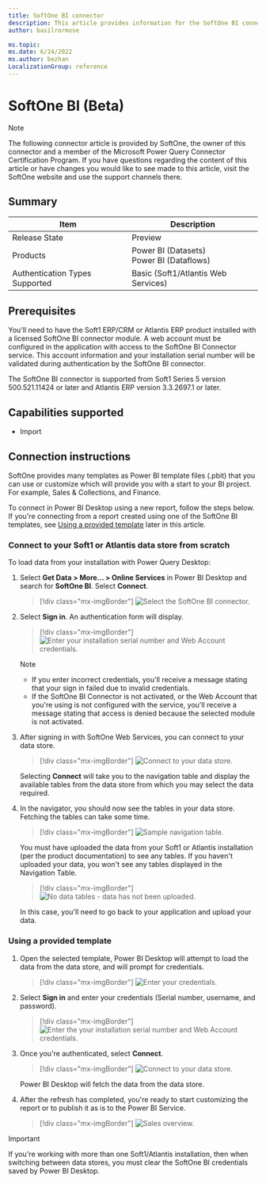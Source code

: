 ```yaml
---
title: SoftOne BI connector
description: This article provides information for the SoftOne BI connector and a tutorial for usage.
author: basilrormose

ms.topic: 
ms.date: 6/24/2022
ms.author: bezhan
LocalizationGroup: reference
---
```


# SoftOne BI (Beta)

>[!Note]
>The following connector article is provided by SoftOne, the owner of this connector and a member of the Microsoft Power Query Connector Certification Program. If you have questions regarding the content of this article or have changes you would like to see made to this article, visit the SoftOne website and use the support channels there.

## Summary

| Item | Description |
| ---- | ----------- |
| Release State | Preview |
| Products | Power BI (Datasets)<br/>Power BI (Dataflows) |
| Authentication Types Supported | Basic (Soft1/Atlantis Web Services) |

## Prerequisites

You'll need to have the Soft1 ERP/CRM or Atlantis ERP product installed with a licensed SoftOne BI connector module. A web account must be configured in the application with access to the SoftOne BI Connector service. This account information and your installation serial number will be validated during authentication by the SoftOne BI connector.

The SoftOne BI connector is supported from Soft1 Series 5 version 500.521.11424 or later and Atlantis ERP version 3.3.2697.1 or later.

## Capabilities supported

* Import

## Connection instructions 

SoftOne provides many templates as Power BI template files (.pbit) that you can use or customize which will provide you with a start to your BI project. For example, Sales & Collections, and Finance.

To connect in Power BI Desktop using a new report, follow the steps below. If you're connecting from a report created using one of the SoftOne BI templates, see [Using a provided template](#using-a-provided-template) later in this article.

### Connect to your Soft1 or Atlantis data store from scratch

To load data from your installation with Power Query Desktop:

1. Select **Get Data > More... > Online Services** in Power BI Desktop and search for **SoftOne BI**. Select **Connect**.

    > [!div class="mx-imgBorder"]
    > ![Select the SoftOne BI connector.](media/softone-bi/softone-bi-select.png)

1. Select **Sign in**. An authentication form will display.

    > [!div class="mx-imgBorder"]
    > ![Enter your installation serial number and Web Account credentials.](media/softone-bi/softone-bi-login.png)

    >[!NOTE]
    >- If you enter incorrect credentials, you'll receive a message stating that your sign in failed due to invalid credentials.
    >- If the SoftOne BI Connector is not activated, or the Web Account that you're using is not configured with the service, you'll receive a message stating that access is denied because the selected module is not activated.

1. After signing in with SoftOne Web Services, you can connect to your data store.

    > [!div class="mx-imgBorder"]
    > ![Connect to your data store.](media/softone-bi/softone-bi-connect-data-store.png)

    Selecting **Connect** will take you to the navigation table and display the available tables from the data store from which you may select the data required.

5. In the navigator, you should now see the tables in your data store. Fetching the tables can take some time.

    > [!div class="mx-imgBorder"]
    > ![Sample navigation table.](media/softone-bi/softone-bi-navtable.png)


    You must have uploaded the data from your Soft1 or Atlantis installation (per the product documentation) to see any tables. If you haven't uploaded your data, you won't see any tables displayed in the Navigation Table.

    > [!div class="mx-imgBorder"]
    > ![No data tables - data has not been uploaded.](media/softone-bi/softone-bi-no-data.png)

    In this case, you'll need to go back to your application and upload your data.

### Using a provided template

1. Open the selected template, Power BI Desktop will attempt to load the data from the data store, and will prompt for credentials. 

    > [!div class="mx-imgBorder"]
    > ![Enter your credentials.](media/softone-bi/softone-bi-open-template.png)

2. Select **Sign in** and enter your credentials (Serial number, username, and password).

    > [!div class="mx-imgBorder"]
    > ![Enter the your installation serial number and Web Account credentials.](media/softone-bi/softone-bi-login.png)

3. Once you're authenticated, select **Connect**. 

    > [!div class="mx-imgBorder"]
    > ![Connect to your data store.](media/softone-bi/softone-bi-connect-data-store.png)

    Power BI Desktop will fetch the data from the data store.

5. After the refresh has completed, you're ready to start customizing the report or to publish it as is to the Power BI Service.

    > [!div class="mx-imgBorder"]
    > ![Sales overview.](media/softone-bi/softone-bi-sales-overview.png)

> [!IMPORTANT]
> If you're working with more than one Soft1/Atlantis installation, then when switching between data stores, you must clear the SoftOne BI credentials saved by Power BI Desktop.


